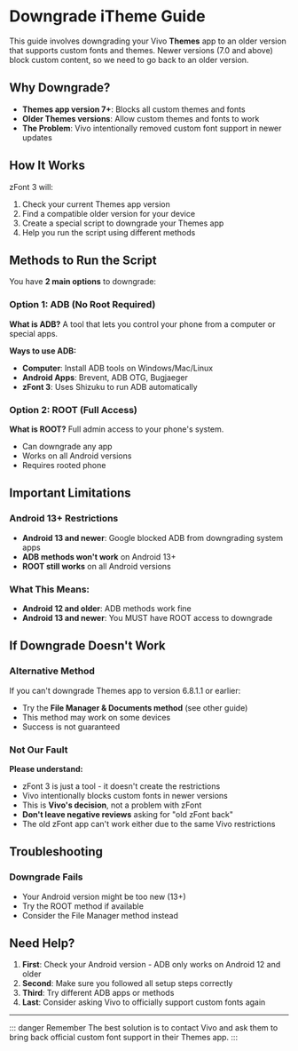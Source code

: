 # Downgrade iTheme Guide

This guide involves downgrading your Vivo **Themes** app to an older version that supports custom fonts and themes. Newer versions (7.0 and above) block custom content, so we need to go back to an older version.

## Why Downgrade?

-   **Themes app version 7+**: Blocks all custom themes and fonts
-   **Older Themes versions**: Allow custom themes and fonts to work
-   **The Problem**: Vivo intentionally removed custom font support in newer updates

## How It Works

zFont 3 will:

1.  Check your current Themes app version
2.  Find a compatible older version for your device
3.  Create a special script to downgrade your Themes app
4.  Help you run the script using different methods

## Methods to Run the Script

You have **2 main options** to downgrade:

### Option 1: ADB (No Root Required)

**What is ADB?** A tool that lets you control your phone from a computer or special apps.

**Ways to use ADB:**

-   **Computer**: Install ADB tools on Windows/Mac/Linux
-   **Android Apps**: Brevent, ADB OTG, Bugjaeger
-   **zFont 3**: Uses Shizuku to run ADB automatically

### Option 2: ROOT (Full Access)

**What is ROOT?** Full admin access to your phone's system.

-   Can downgrade any app
-   Works on all Android versions
-   Requires rooted phone

## Important Limitations

### Android 13+ Restrictions

-   **Android 13 and newer**: Google blocked ADB from downgrading system apps
-   **ADB methods won't work** on Android 13+
-   **ROOT still works** on all Android versions

### What This Means:

-   **Android 12 and older**: ADB methods work fine
-   **Android 13 and newer**: You MUST have ROOT access to downgrade

## If Downgrade Doesn't Work

### Alternative Method

If you can't downgrade Themes app to version 6.8.1.1 or earlier:

-   Try the **File Manager & Documents method** (see other guide)
-   This method may work on some devices
-   Success is not guaranteed

### Not Our Fault

**Please understand:**

-   zFont 3 is just a tool - it doesn't create the restrictions
-   Vivo intentionally blocks custom fonts in newer versions
-   This is **Vivo's decision**, not a problem with zFont
-   **Don't leave negative reviews** asking for "old zFont back"
-   The old zFont app can't work either due to the same Vivo restrictions

## Troubleshooting

### Downgrade Fails

-   Your Android version might be too new (13+)
-   Try the ROOT method if available
-   Consider the File Manager method instead

## Need Help?

1.  **First**: Check your Android version - ADB only works on Android 12 and older
2.  **Second**: Make sure you followed all setup steps correctly
3.  **Third**: Try different ADB apps or methods
4.  **Last**: Consider asking Vivo to officially support custom fonts again

----------

::: danger Remember
The best solution is to contact Vivo and ask them to bring back official custom font support in their Themes app.
:::